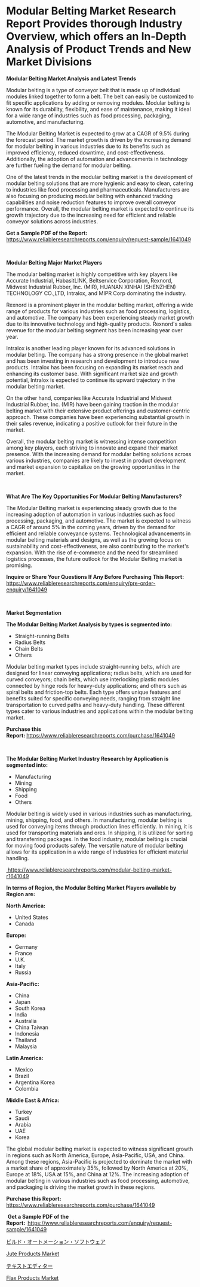 <p><h1>Modular Belting Market Research Report Provides thorough Industry Overview, which offers an In-Depth Analysis of Product Trends and New Market Divisions</h1></p><p><strong>Modular Belting Market Analysis and Latest Trends</strong></p>
<p><p>Modular belting is a type of conveyor belt that is made up of individual modules linked together to form a belt. The belt can easily be customized to fit specific applications by adding or removing modules. Modular belting is known for its durability, flexibility, and ease of maintenance, making it ideal for a wide range of industries such as food processing, packaging, automotive, and manufacturing.</p><p>The Modular Belting Market is expected to grow at a CAGR of 9.5% during the forecast period. The market growth is driven by the increasing demand for modular belting in various industries due to its benefits such as improved efficiency, reduced downtime, and cost-effectiveness. Additionally, the adoption of automation and advancements in technology are further fueling the demand for modular belting.</p><p>One of the latest trends in the modular belting market is the development of modular belting solutions that are more hygienic and easy to clean, catering to industries like food processing and pharmaceuticals. Manufacturers are also focusing on producing modular belting with enhanced tracking capabilities and noise reduction features to improve overall conveyor performance. Overall, the modular belting market is expected to continue its growth trajectory due to the increasing need for efficient and reliable conveyor solutions across industries.</p></p>
<p><strong>Get a Sample PDF of the Report:&nbsp;</strong> <a href="https://www.reliableresearchreports.com/enquiry/request-sample/1641049">https://www.reliableresearchreports.com/enquiry/request-sample/1641049</a></p>
<p>&nbsp;</p>
<p><strong>Modular Belting Major Market Players</strong></p>
<p><p>The modular belting market is highly competitive with key players like Accurate Industrial, HabasitLINK, Beltservice Corporation, Rexnord, Midwest Industrial Rubber, Inc. (MIR), HUANAN XINHAI (SHENZHEN) TECHNOLOGY CO.,LTD, Intralox, and MIPR Corp dominating the industry.</p><p>Rexnord is a prominent player in the modular belting market, offering a wide range of products for various industries such as food processing, logistics, and automotive. The company has been experiencing steady market growth due to its innovative technology and high-quality products. Rexnord's sales revenue for the modular belting segment has been increasing year over year.</p><p>Intralox is another leading player known for its advanced solutions in modular belting. The company has a strong presence in the global market and has been investing in research and development to introduce new products. Intralox has been focusing on expanding its market reach and enhancing its customer base. With significant market size and growth potential, Intralox is expected to continue its upward trajectory in the modular belting market.</p><p>On the other hand, companies like Accurate Industrial and Midwest Industrial Rubber, Inc. (MIR) have been gaining traction in the modular belting market with their extensive product offerings and customer-centric approach. These companies have been experiencing substantial growth in their sales revenue, indicating a positive outlook for their future in the market.</p><p>Overall, the modular belting market is witnessing intense competition among key players, each striving to innovate and expand their market presence. With the increasing demand for modular belting solutions across various industries, companies are likely to invest in product development and market expansion to capitalize on the growing opportunities in the market.</p></p>
<p>&nbsp;</p>
<p><strong>What Are The Key Opportunities For Modular Belting Manufacturers?</strong></p>
<p><p>The Modular Belting market is experiencing steady growth due to the increasing adoption of automation in various industries such as food processing, packaging, and automotive. The market is expected to witness a CAGR of around 5% in the coming years, driven by the demand for efficient and reliable conveyance systems. Technological advancements in modular belting materials and designs, as well as the growing focus on sustainability and cost-effectiveness, are also contributing to the market's expansion. With the rise of e-commerce and the need for streamlined logistics processes, the future outlook for the Modular Belting market is promising.</p></p>
<p><strong>Inquire or Share Your Questions If Any Before Purchasing This Report:</strong> <a href="https://www.reliableresearchreports.com/enquiry/pre-order-enquiry/1641049">https://www.reliableresearchreports.com/enquiry/pre-order-enquiry/1641049</a></p>
<p>&nbsp;</p>
<p><strong>Market Segmentation</strong></p>
<p><strong>The Modular Belting Market Analysis by types is segmented into:</strong></p>
<p><ul><li>Straight-running Belts</li><li>Radius Belts</li><li>Chain Belts</li><li>Others</li></ul></p>
<p><p>Modular belting market types include straight-running belts, which are designed for linear conveying applications; radius belts, which are used for curved conveyors; chain belts, which use interlocking plastic modules connected by hinge rods for heavy-duty applications; and others such as spiral belts and friction-top belts. Each type offers unique features and benefits suited for specific conveying needs, ranging from straight line transportation to curved paths and heavy-duty handling. These different types cater to various industries and applications within the modular belting market.</p></p>
<p><strong>Purchase this Report:&nbsp;</strong><a href="https://www.reliableresearchreports.com/purchase/1641049">https://www.reliableresearchreports.com/purchase/1641049</a></p>
<p>&nbsp;</p>
<p><strong>The Modular Belting Market Industry Research by Application is segmented into:</strong></p>
<p><ul><li>Manufacturing</li><li>Mining</li><li>Shipping</li><li>Food</li><li>Others</li></ul></p>
<p><p>Modular belting is widely used in various industries such as manufacturing, mining, shipping, food, and others. In manufacturing, modular belting is used for conveying items through production lines efficiently. In mining, it is used for transporting materials and ores. In shipping, it is utilized for sorting and transferring packages. In the food industry, modular belting is crucial for moving food products safely. The versatile nature of modular belting allows for its application in a wide range of industries for efficient material handling.</p></p>
<p><a href="https://www.reliableresearchreports.com/modular-belting-market-r1641049">&nbsp;https://www.reliableresearchreports.com/modular-belting-market-r1641049</a></p>
<p><strong>In terms of Region, the Modular Belting Market Players available by Region are:</strong></p>
<p>
    <p> <strong> North America: </strong>
        <ul>
            <li>United States</li>
            <li>Canada</li>
        </ul>
        </p> 
    <p> <strong> Europe: </strong>
        <ul>
            <li>Germany</li>
            <li>France</li>
            <li>U.K.</li>
            <li>Italy</li>
            <li>Russia</li>
        </ul>
        </p> 
    <p> <strong> Asia-Pacific: </strong>
        <ul>
            <li>China</li>
            <li>Japan</li>
            <li>South Korea</li>
            <li>India</li>
            <li>Australia</li>
            <li>China Taiwan</li>
            <li>Indonesia</li>
            <li>Thailand</li>
            <li>Malaysia</li>
        </ul>
        </p> 
    <p> <strong> Latin America: </strong>
        <ul>
            <li>Mexico</li>
            <li>Brazil</li>
            <li>Argentina Korea</li>
            <li>Colombia</li>
        </ul>
        </p> 
    <p> <strong> Middle East & Africa: </strong>
        <ul>
            <li>Turkey</li>
            <li>Saudi</li>
            <li>Arabia</li>
            <li>UAE</li>
            <li>Korea</li>
        </ul>
    </p>
    </p>
<p><p>The global modular belting market is expected to witness significant growth in regions such as North America, Europe, Asia-Pacific, USA, and China. Among these regions, Asia-Pacific is projected to dominate the market with a market share of approximately 35%, followed by North America at 20%, Europe at 18%, USA at 15%, and China at 12%. The increasing adoption of modular belting in various industries such as food processing, automotive, and packaging is driving the market growth in these regions.</p></p>
<p><strong>Purchase this Report: </strong><a href="https://www.reliableresearchreports.com/purchase/1641049">https://www.reliableresearchreports.com/purchase/1641049</a></p>
<p>&nbsp;<strong>Get a Sample PDF of the Report:&nbsp;&nbsp;</strong><a href="https://www.reliableresearchreports.com/enquiry/request-sample/1641049">https://www.reliableresearchreports.com/enquiry/request-sample/1641049</a></p>
<p><strong></strong></p>
<p><p><a href="https://github.com/lily-u-genius/Market-Research-Report-List-1/blob/main/203826137127.md">ビルド・オートメーション・ソフトウェア</a></p><p><a href="https://issuu.com/reportprime-2/docs/jute-products-market-size-2030.pptx">Jute Products Market</a></p><p><a href="https://github.com/dandier2003/Market-Research-Report-List-1/blob/main/736321537126.md">テキストエディター</a></p><p><a href="https://issuu.com/reportprime-2/docs/flax-products-market-size-2030.pptx">Flax Products Market</a></p></p>